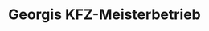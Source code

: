---
title: "Georgis KFZ-Meisterbetrieb"
url: /karben/georgis-kfz-meisterbetrieb/
shop: Autowerkstatt
---